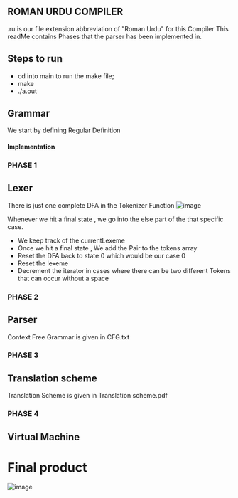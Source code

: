 ## ROMAN URDU COMPILER

.ru is our file extension abbreviation of "Roman Urdu" for this Compiler
This readMe contains Phases that the parser has been implemented in.

## Steps to run 
- cd into main to run the make file;
- make 
- ./a.out

## Grammar 
We start by defining Regular Definition 




#### Implementation

### PHASE 1

## Lexer

There is just one complete DFA in the Tokenizer Function
![image](https://user-images.githubusercontent.com/44190606/219965258-23c10f70-25c2-43f8-804b-8adfb55d1ce7.png)

Whenever we hit a final state , we go into the else part of the that 
specific case. 
- We keep track of the currentLexeme
- Once we hit a final state , We add the Pair to the tokens array 
- Reset the DFA back to state 0 which would be our case 0
- Reset the lexeme
- Decrement the iterator in cases where there can be two different Tokens that can 
occur without a space


### PHASE 2

## Parser 

Context Free Grammar is given in CFG.txt

### PHASE 3
## Translation scheme
Translation Scheme is given in Translation scheme.pdf

### PHASE 4
## Virtual Machine





# Final product
![image](https://user-images.githubusercontent.com/44190606/219964236-8f14b88a-d262-4351-b72f-f5b1aea464b3.png)

